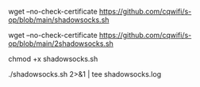 wget –no-check-certificate  https://github.com/cqwifi/s-op/blob/main/shadowsocks.sh

wget –no-check-certificate  https://github.com/cqwifi/s-op/blob/main/2shadowsocks.sh


chmod +x shadowsocks.sh

./shadowsocks.sh 2>&1 | tee shadowsocks.log

